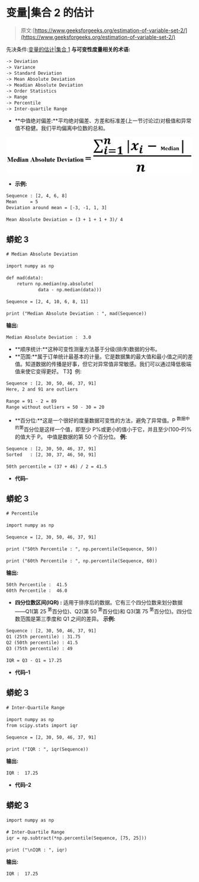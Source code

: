 # 变量|集合 2 的估计

> 原文:[https://www.geeksforgeeks.org/estimation-of-variable-set-2/](https://www.geeksforgeeks.org/estimation-of-variable-set-2/)

先决条件:[变量的估计|集合 1](https://www.geeksforgeeks.org/estimation-of-variable-set-1/)
**与可变性度量相关的术语:**

```
-> Deviation 
-> Variance
-> Standard Deviation
-> Mean Absolute Deviation
-> Meadian Absolute Deviation
-> Order Statistics
-> Range
-> Percentile 
-> Inter-quartile Range
```

*   **中值绝对偏差:**平均绝对偏差、方差和标准差(上一节讨论过)对极值和异常值不稳健。我们平均偏离中位数的总和。

![](img/57b9d06b0cf2bb3124f925c294aeb6da.png)

*   **示例:**

```
Sequence : [2, 4, 6, 8] 
Mean     = 5
Deviation around mean = [-3, -1, 1, 3]

Mean Absolute Deviation = (3 + 1 + 1 + 3)/ 4
```

## 蟒蛇 3

```
# Median Absolute Deviation

import numpy as np

def mad(data):
    return np.median(np.absolute(
            data - np.median(data)))

Sequence = [2, 4, 10, 6, 8, 11]

print ("Median Absolute Deviation : ", mad(Sequence))

```

**输出:**

```
Median Absolute Deviation :  3.0
```

*   **顺序统计:**这种可变性测量方法基于分级(排序)数据的分布。
*   **范围:**属于订单统计最基本的计量。它是数据集的最大值和最小值之间的差值。知道数据的传播是好事，但它对异常值非常敏感。我们可以通过降低极端值来使它变得更好。
    T3】例:

```
Sequence : [2, 30, 50, 46, 37, 91]
Here, 2 and 91 are outliers

Range = 91 - 2 = 89
Range without outliers = 50 - 30 = 20
```

*   **百分位:**这是一个很好的度量数据可变性的方法，避免了异常值。P <sup>数据中的第</sup>百分位是这样一个值，即至少 P%或更小的值小于它，并且至少(100–P)%的值大于 P。
    中值是数据的第 50 个百分位。
    **例:**

```
Sequence : [2, 30, 50, 46, 37, 91] 
Sorted   : [2, 30, 37, 46, 50, 91]

50th percentile = (37 + 46) / 2 = 41.5 
```

*   **代码–**

## 蟒蛇 3

```
# Percentile

import numpy as np

Sequence = [2, 30, 50, 46, 37, 91]

print ("50th Percentile : ", np.percentile(Sequence, 50))

print ("60th Percentile : ", np.percentile(Sequence, 60))
```

**输出:**

```
50th Percentile :  41.5
60th Percentile :  46.0
```

*   **四分位数区间(IQR) :** 适用于排序后的数据。它有三个四分位数来划分数据——Q1(第 25 <sup>第</sup>百分位)、Q2(第 50 <sup>第</sup>百分位)和 Q3(第 75 <sup>第</sup>百分位)。四分位数范围是第三季度和 Q1 之间的差异。
    **示例:**

```
Sequence : [2, 30, 50, 46, 37, 91] 
Q1 (25th percentile) : 31.75
Q2 (50th percentile) : 41.5
Q3 (75th percentile) : 49

IQR = Q3 - Q1 = 17.25
```

*   **代码–1**

## 蟒蛇 3

```
# Inter-Quartile Range

import numpy as np
from scipy.stats import iqr

Sequence = [2, 30, 50, 46, 37, 91]

print ("IQR : ", iqr(Sequence))
```

**输出:**

```
IQR :  17.25
```

*   **代码–2**

## 蟒蛇 3

```
import numpy as np

# Inter-Quartile Range
iqr = np.subtract(*np.percentile(Sequence, [75, 25]))

print ("\nIQR : ", iqr)
```

**输出:**

```
IQR :  17.25
```